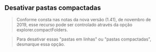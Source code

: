 ## Desativar pastas compactadas

> Conforme consta nas notas da nova versão (1.41), de novembro de 2019, esse recurso pode ser controlado através da opção explorer.compactFolders.

> Para desativar essas "pastas em linhas" ou "pastas compactadas", desmarque essa opção.